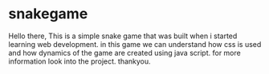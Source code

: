 # snakegame
Hello there,
This is a simple snake game that was built when i started learning web development.
in this game we can understand how css is used and how dynamics of the game are created using java script.
for more information look into the project.
thankyou.
